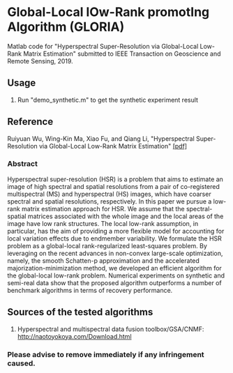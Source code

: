 #  Global-Local lOw-Rank promotIng Algorithm (GLORIA)
Matlab code for "Hyperspectral Super-Resolution via Global-Local Low-Rank Matrix Estimation" submitted to IEEE Transaction on Geoscience and Remote Sensing, 2019.

## Usage
1. Run "demo_synthetic.m" to get the synthetic experiment result

## Reference
Ruiyuan Wu, Wing-Kin Ma, Xiao Fu, and Qiang Li, "Hyperspectral Super-Resolution via Global-Local Low-Rank Matrix Estimation" [[pdf]](https://arxiv.org/pdf/1907.01149.pdf)

### Abstract
Hyperspectral super-resolution (HSR) is a problem that aims to estimate an image of high spectral and spatial resolutions from a pair of co-registered multispectral (MS) and hyperspectral (HS) images, which have coarser spectral and spatial resolutions, respectively. In this paper we pursue a low-rank matrix estimation approach for HSR. We assume that the spectral-spatial matrices associated with the whole image and the local areas of the image have low rank structures. The local low-rank assumption, in particular, has the aim of providing a more flexible model for accounting for local variation effects due to endmember variability. We formulate the HSR problem as a global-local rank-regularized least-squares problem. By leveraging on the recent advances in non-convex large-scale optimization, namely, the smooth Schatten-p approximation and the accelerated majorization-minimization method, we developed an efficient algorithm for the global-local low-rank problem. Numerical experiments on synthetic and semi-real data show that the proposed algorithm outperforms a number of benchmark algorithms in terms of recovery performance.

## Sources of the tested algorithms
1. Hyperspectral and multispectral data fusion toolbox/GSA/CNMF: http://naotoyokoya.com/Download.html

### Please advise to remove immediately if any infringement caused.
